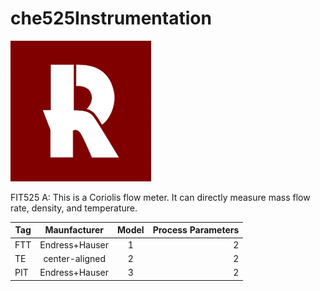 # che525Instrumentation
![RHIT Logo](https://raw.githubusercontent.com/henthornlab/ProcessAnalytics/master/RHITlogo.png)

FIT525 A: This is a Coriolis flow meter. It can directly measure mass flow rate, density, and temperature.

Tag | Maunfacturer | Model | Process Parameters
---|:---:|:---: |---:
FTT |Endress+Hauser|1 |2
TE |center-aligned|2 |2
PIT |Endress+Hauser|3 |2
